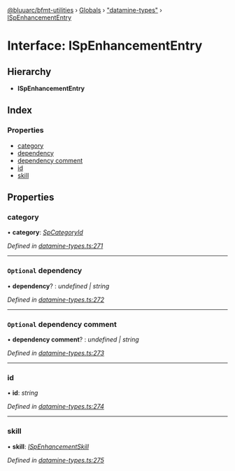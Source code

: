 [@bluuarc/bfmt-utilities](../README.md) › [Globals](../globals.md) › ["datamine-types"](../modules/_datamine_types_.md) › [ISpEnhancementEntry](_datamine_types_.ispenhancemententry.md)

# Interface: ISpEnhancementEntry

## Hierarchy

* **ISpEnhancementEntry**

## Index

### Properties

* [category](_datamine_types_.ispenhancemententry.md#category)
* [dependency](_datamine_types_.ispenhancemententry.md#optional-dependency)
* [dependency comment](_datamine_types_.ispenhancemententry.md#optional-dependency-comment)
* [id](_datamine_types_.ispenhancemententry.md#id)
* [skill](_datamine_types_.ispenhancemententry.md#skill)

## Properties

###  category

• **category**: *[SpCategoryId](../enums/_datamine_types_.spcategoryid.md)*

*Defined in [datamine-types.ts:271](https://github.com/BluuArc/bfmt-utilities/blob/d4dfbbc/src/datamine-types.ts#L271)*

___

### `Optional` dependency

• **dependency**? : *undefined | string*

*Defined in [datamine-types.ts:272](https://github.com/BluuArc/bfmt-utilities/blob/d4dfbbc/src/datamine-types.ts#L272)*

___

### `Optional` dependency comment

• **dependency comment**? : *undefined | string*

*Defined in [datamine-types.ts:273](https://github.com/BluuArc/bfmt-utilities/blob/d4dfbbc/src/datamine-types.ts#L273)*

___

###  id

• **id**: *string*

*Defined in [datamine-types.ts:274](https://github.com/BluuArc/bfmt-utilities/blob/d4dfbbc/src/datamine-types.ts#L274)*

___

###  skill

• **skill**: *[ISpEnhancementSkill](_datamine_types_.ispenhancementskill.md)*

*Defined in [datamine-types.ts:275](https://github.com/BluuArc/bfmt-utilities/blob/d4dfbbc/src/datamine-types.ts#L275)*
